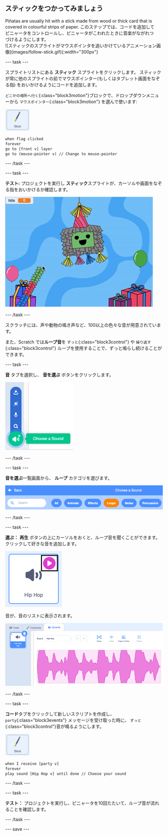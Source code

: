 ## スティックをつかってみましょう

<div style="display: flex; flex-wrap: wrap">
<div style="flex-basis: 200px; flex-grow: 1; margin-right: 15px;">
Piñatas are usually hit with a stick made from wood or thick card that is covered in colourful strips of paper. このステップでは、コードを追加してピニャータをコントロールし、ピニャータがこわれたときに音楽がながれつづけるようにします。 
</div>
<div>
![スティックのスプライトがマウスポインタを追いかけているアニメーション画像](images/follow-stick.gif){:width="300px"}
</div>
</div>

--- task ---

スプライトリストにある **スティック** スプライトをクリックします。 スティックが常に他のスプライトの前でマウスポインター(もしくはタブレット画面をなぞる指) をおいかけるようにコードを追加します。

`どこかの場所へ行く`{:class="block3motion"}ブロックで、ドロップダウンメニューから `マウスポインター`{:class="block3motion"} を選んで使います:

![スティックのスプライト](images/stick-sprite.png)

```blocks3
when flag clicked
forever
go to [front v] layer
go to (mouse-pointer v) // Change to mouse-pointer
```

--- /task ---

--- task ---

**テスト:** プロジェクトを実行し **スティック**スプライトが、カーソルや画面をなぞる指をおいかけるか確認します。

![スティックのスプライトがマウスポインタを追いかけているアニメーション画像](images/follow-stick.gif)

--- /task ---

スクラッチには、声や動物の鳴き声など、100以上の色々な音が用意されています。

また、Scratch では**ループ音**を `ずっと`{:class="block3control"} や `繰り返す`{:class="block3control"} ループを使用することで、ずっと鳴らし続けることができます。

--- task ---

**音** タブを選択し、 **音を選ぶ** ボタンをクリックします。

![音のポップアップメニューで音を選んでいる 選択すると、選んだ音のアイコンが緑の円に白いスピーカーになる](images/sound-icon.png)

--- /task ---

--- task ---

**音を選ぶ**一覧画面から、 **ループ** カテゴリを選びます。

![「ループ」のカテゴリがオレンジ色にハイライトされている音の一覧画面 そのほかのカテゴリは青く表示](images/loops-category.png)

--- /task ---

--- task ---

**選ぶ：** **再生** ボタンの上にカーソルをおくと、ループ音を聞くことができます。 クリックして好きな音を追加します。

![The 'Hip hop' sound with play icon highlighted in the top-right corner of the sound icon.](images/play-icon.png)

音が、音のリストに表示されます。

![The 'Hip hop' sound in the Sound list on the Sounds tab.](images/added-sound.png)

--- /task ---

--- task ---

**コード**タブをクリックして新しいスクリプトを作成し、`party`{:class="block3events"} メッセージを受け取った時に、 `ずっと`{:class="block3control"}音が鳴るようにします。

![The Stick sprite icon.](images/stick-sprite.png)

```blocks3
when I receive [party v]
forever
play sound [Hip Hop v] until done // Choose your sound
```

--- /task ---

--- task ---

**テスト：** プロジェクトを実行し、ピニャータを10回たたいて、ループ音が流れることを確認します。

--- /task ---

--- save ---
